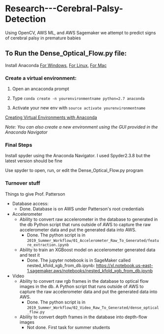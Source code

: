 # Research---Cerebral-Palsy-Detection
Using OpenCV, AWS ML, and AWS Sagemaker we attempt to predict signs of cerebral palsy in premature babies


## To Run the Dense_Optical_Flow.py file:

Install Anaconda [For Windows](https://docs.anaconda.com/anaconda/install/windows/),
                 [For Linux](https://docs.anaconda.com/anaconda/install/linux/),
                 [For Mac](https://docs.anaconda.com/anaconda/install/mac-os/)

### Create a virtual environment:

1. Open an ancaconda prompt
		
2. Type `conda create -n yourenvironmentname python=2.7 anaconda`
		
3. Activate your new env with `source activate yourenvironmentname`

[Creating Virtual Environments with Anaconda](https://uoa-eresearch.github.io/eresearch-cookbook/recipe/2014/11/20/conda/)

*Note: You can also create a new environment using the GUI provided in the Anaconda Navigator*

### Final Steps

Install spyder using the Anaconda Navigator. I used Spyder2.3.8 but the latest version should be fine

Use spyder to open, run, or edit the Dense_Optical_Flow.py program

### Turnover stuff

Things to give Prof. Patterson

* Database access:
	* Done. Database is on AWS under Patterson's root credentials
* Accelerometer
	* Ability to convert raw accelerometer in the database to generated in the db Python script that runs outside of AWS to capture the raw accelerometer data and put the generated data into AWS.
		* Done. The python script is in `2019_Summer_Workflow/01_Accelerometer_Raw_To_Generated/feature_extraction.ipynb`
	* Ability to train an XGBoost model on accelerometer generated data and test it 
		* Done.  The jupyter notebook is in SageMaker called nested_kfold_xgb_from_db.ipynb: https://xl.notebook.us-east-1.sagemaker.aws/notebooks/nested_kfold_xgb_from_db.ipynb
* Video	
	* Ability to convert raw rgb frames in the database to optical flow images in the db.  A Python script that runs outside of AWS to capture the raw accelerometer data and put the generated data into AWS.
		* Done. The python script is in `2019_Summer_Workflow/02_Video_Raw_To_Generated/dense_optical_flow.py`
	* Ability to convert depth frames in the database into depth-flow images
		* Not done.  First task for summer students


		

